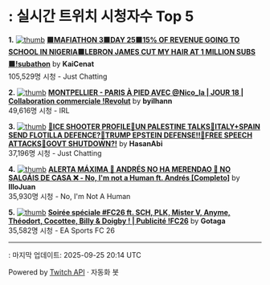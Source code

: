 # : 실시간 트위치 시청자수 Top 5

**1.** [![thumb](https://static-cdn.jtvnw.net/previews-ttv/live_user_kaicenat-320x180.jpg)](https://twitch.tv/KaiCenat)
**[🟩MAFIATHON 3🟩DAY 25🟩15% OF REVENUE GOING TO SCHOOL IN NIGERIA🟩LEBRON JAMES CUT MY HAIR AT 1 MILLION SUBS🟩!subathon](https://twitch.tv/KaiCenat)** by **KaiCenat**<br>105,529명 시청  - Just Chatting

**2.** [![thumb](https://static-cdn.jtvnw.net/previews-ttv/live_user_byilhann-320x180.jpg)](https://twitch.tv/byilhann)
**[MONTPELLIER - PARIS À PIED AVEC @Nico_la | JOUR 18 | Collaboration commerciale !Revolut](https://twitch.tv/byilhann)** by **byilhann**<br>49,616명 시청  - IRL

**3.** [![thumb](https://static-cdn.jtvnw.net/previews-ttv/live_user_hasanabi-320x180.jpg)](https://twitch.tv/HasanAbi)
**[🚨ICE SHOOTER PROFILE🚨UN PALESTINE TALKS🚨ITALY+SPAIN SEND FLOTILLA DEFENCE?🚨TRUMP EPSTEIN DEFENSE!!🚨FREE SPEECH ATTACKS🚨GOVT SHUTDOWN?!](https://twitch.tv/HasanAbi)** by **HasanAbi**<br>37,196명 시청  - Just Chatting

**4.** [![thumb](https://static-cdn.jtvnw.net/previews-ttv/live_user_illojuan-320x180.jpg)](https://twitch.tv/IlloJuan)
**[ALERTA MÁXIMA 🚨 ANDRÉS NO HA MERENDAO 🍗 NO SALGÁIS DE CASA ❌ - No, I'm not a Human ft. Andrés [Completo]](https://twitch.tv/IlloJuan)** by **IlloJuan**<br>35,930명 시청  - No, I'm Not A Human

**5.** [![thumb](https://static-cdn.jtvnw.net/previews-ttv/live_user_gotaga-320x180.jpg)](https://twitch.tv/Gotaga)
**[Soirée spéciale #FC26 ft. SCH, PLK, Mister V, Anyme, Théodort, Cocottee, Billy & Doigby ! | Publicité !FC26](https://twitch.tv/Gotaga)** by **Gotaga**<br>35,582명 시청  - EA Sports FC 26


---
: 마지막 업데이트: 2025-09-25 20:14 UTC

Powered by [Twitch API](https://dev.twitch.tv/docs/api/reference) · 자동화 봇